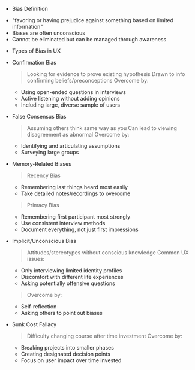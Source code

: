 * Bias Definition
 - "favoring or having prejudice against something based on limited information"
 - Biases are often unconscious
 - Cannot be eliminated but can be managed through awareness

* Types of Bias in UX
 - Confirmation Bias
   > Looking for evidence to prove existing hypothesis
   > Drawn to info confirming beliefs/preconceptions
   > Overcome by:
     - Using open-ended questions in interviews
     - Active listening without adding opinions
     - Including large, diverse sample of users

 - False Consensus Bias  
   > Assuming others think same way as you
   > Can lead to viewing disagreement as abnormal
   > Overcome by:
     - Identifying and articulating assumptions
     - Surveying large groups

 - Memory-Related Biases
   > Recency Bias
     - Remembering last things heard most easily
     - Take detailed notes/recordings to overcome
   > Primacy Bias
     - Remembering first participant most strongly
     - Use consistent interview methods
     - Document everything, not just first impressions

 - Implicit/Unconscious Bias
   > Attitudes/stereotypes without conscious knowledge
   > Common UX issues:
     - Only interviewing limited identity profiles
     - Discomfort with different life experiences
     - Asking potentially offensive questions
   > Overcome by:
     - Self-reflection
     - Asking others to point out biases

 - Sunk Cost Fallacy
   > Difficulty changing course after time investment
   > Overcome by:
     - Breaking projects into smaller phases
     - Creating designated decision points
     - Focus on user impact over time invested